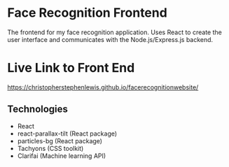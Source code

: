 # Face Recognition Frontend
The frontend for my face recognition application. Uses React to create the user interface and communicates with the Node.js/Express.js backend.

# Live Link to Front End
https://christopherstephenlewis.github.io/facerecognitionwebsite/

## Technologies
* React
* react-parallax-tilt (React package)
* particles-bg (React package)
* Tachyons (CSS toolkit)
* Clarifai (Machine learning API)

